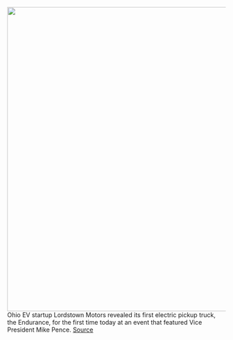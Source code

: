 <img src='https://cdn.vox-cdn.com/thumbor/2Q2Gj9s5vSs6pWwX4Ee4WlD7iPE=/0x0:5164x3437/1200x800/filters:focal(2169x1306:2995x2132)/cdn.vox-cdn.com/uploads/chorus_image/image/66982267/EnduranceMain01.0.jpg' width='700px' /><br/>
Ohio EV startup Lordstown Motors revealed its first electric pickup truck, the Endurance, for the first time today at an event that featured Vice President Mike Pence.
<a href='https://www.theverge.com/2020/6/25/21302966/lordstown-motors-electric-pickup-truck-ev-endurance-unveiling-pence'> Source <a/>